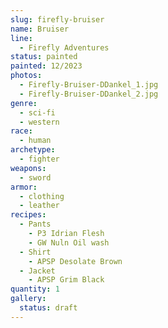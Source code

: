 ```yaml
---
slug: firefly-bruiser
name: Bruiser
line:
  - Firefly Adventures
status: painted
painted: 12/2023
photos:
  - Firefly-Bruiser-DDankel_1.jpg
  - Firefly-Bruiser-DDankel_2.jpg
genre:
  - sci-fi
  - western
race:
  - human
archetype:
  - fighter
weapons:
  - sword
armor:
  - clothing
  - leather
recipes:
  - Pants
    - P3 Idrian Flesh
    - GW Nuln Oil wash
  - Shirt
    - APSP Desolate Brown
  - Jacket
    - APSP Grim Black
quantity: 1
gallery:
  status: draft
---
```

